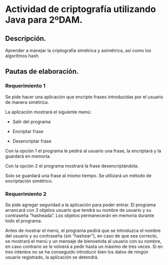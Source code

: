 # Actividad de criptografía utilizando Java para 2ºDAM.

## Descripción.

Aprender a manejar la criptografía simétrica y asimétrica, así como los algoritmos hash.

## Pautas de elaboración.

### Requerimiento 1

Se pide hacer una aplicación que encripte frases introducidas por el usuario de manera simétrica.

La aplicación mostrará el siguiente menú:

- Salir del programa

- Encriptar frase

- Desencriptar frase

Con la opción 1 el programa le pedirá al usuario una frase, la encriptará y la guardará en memoria.

Con la opción 2 el programa mostrará la frase desencriptándola.

Solo se guardará una frase al mismo tiempo. Se utilizará un método de encriptación simétrico.

### Requerimiento 2

Se pide agregar seguridad a la aplicación para poder entrar. El programa arrancará con 3 objetos usuario que tendrá su nombre de usuario y su contraseña “hasheada”. Los objetos permanecerán en memoria durante todo el programa.

Antes de mostrar el menú, el programa pedirá que se introduzca el nombre del usuario y su contraseña (sin “hashear”), en caso de que sea correcto, se mostrará el menú y un mensaje de bienvenida al usuario con su nombre, en caso contrario se le volverá a pedir hasta un máximo de tres veces. Si en tres intentos no se ha conseguido introducir bien los datos de ningún usuario registrado, la aplicación se detendrá.


